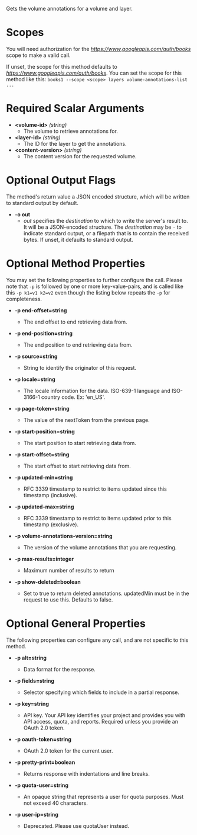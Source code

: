 Gets the volume annotations for a volume and layer.
# Scopes

You will need authorization for the *https://www.googleapis.com/auth/books* scope to make a valid call.

If unset, the scope for this method defaults to *https://www.googleapis.com/auth/books*.
You can set the scope for this method like this: `books1 --scope <scope> layers volume-annotations-list ...`
# Required Scalar Arguments
* **&lt;volume-id&gt;** *(string)*
    - The volume to retrieve annotations for.
* **&lt;layer-id&gt;** *(string)*
    - The ID for the layer to get the annotations.
* **&lt;content-version&gt;** *(string)*
    - The content version for the requested volume.

# Optional Output Flags

The method's return value a JSON encoded structure, which will be written to standard output by default.

* **-o out**
    - *out* specifies the *destination* to which to write the server's result to.
      It will be a JSON-encoded structure.
      The *destination* may be `-` to indicate standard output, or a filepath that is to contain the received bytes.
      If unset, it defaults to standard output.
# Optional Method Properties

You may set the following properties to further configure the call. Please note that `-p` is followed by one 
or more key-value-pairs, and is called like this `-p k1=v1 k2=v2` even though the listing below repeats the
`-p` for completeness.

* **-p end-offset=string**
    - The end offset to end retrieving data from.

* **-p end-position=string**
    - The end position to end retrieving data from.

* **-p source=string**
    - String to identify the originator of this request.

* **-p locale=string**
    - The locale information for the data. ISO-639-1 language and ISO-3166-1 country code. Ex: &#39;en_US&#39;.

* **-p page-token=string**
    - The value of the nextToken from the previous page.

* **-p start-position=string**
    - The start position to start retrieving data from.

* **-p start-offset=string**
    - The start offset to start retrieving data from.

* **-p updated-min=string**
    - RFC 3339 timestamp to restrict to items updated since this timestamp (inclusive).

* **-p updated-max=string**
    - RFC 3339 timestamp to restrict to items updated prior to this timestamp (exclusive).

* **-p volume-annotations-version=string**
    - The version of the volume annotations that you are requesting.

* **-p max-results=integer**
    - Maximum number of results to return

* **-p show-deleted=boolean**
    - Set to true to return deleted annotations. updatedMin must be in the request to use this. Defaults to false.

# Optional General Properties

The following properties can configure any call, and are not specific to this method.

* **-p alt=string**
    - Data format for the response.

* **-p fields=string**
    - Selector specifying which fields to include in a partial response.

* **-p key=string**
    - API key. Your API key identifies your project and provides you with API access, quota, and reports. Required unless you provide an OAuth 2.0 token.

* **-p oauth-token=string**
    - OAuth 2.0 token for the current user.

* **-p pretty-print=boolean**
    - Returns response with indentations and line breaks.

* **-p quota-user=string**
    - An opaque string that represents a user for quota purposes. Must not exceed 40 characters.

* **-p user-ip=string**
    - Deprecated. Please use quotaUser instead.
